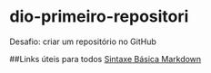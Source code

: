 # dio-primeiro-repositori
Desafio: criar um repositório no GitHub

##Links úteis para todos
[Sintaxe Básica Markdown](https://www.markdownguide.org/getting-started/)
